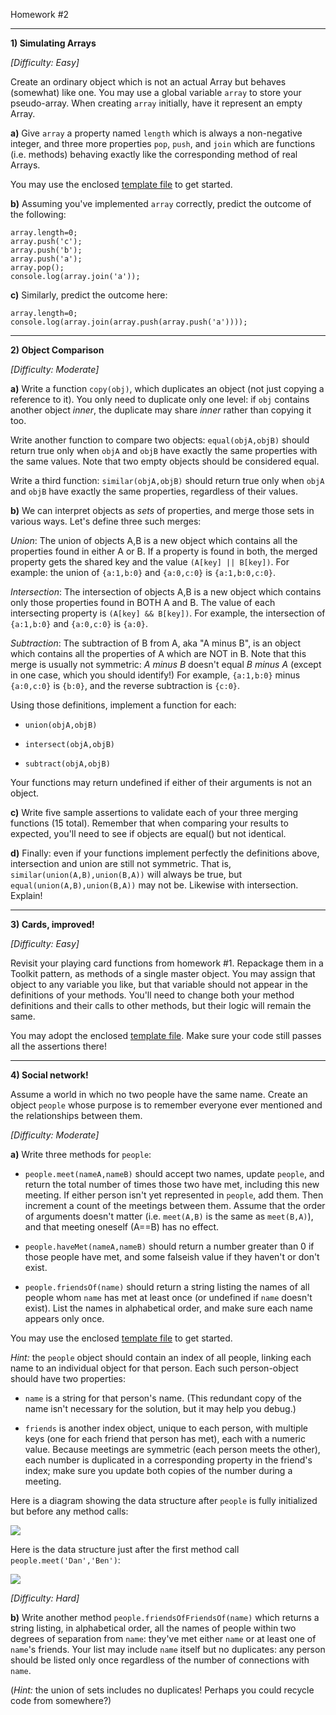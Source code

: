 Homework #2

---

**1)  Simulating Arrays**

_[Difficulty: Easy]_

Create an ordinary object which is not an actual Array but behaves
(somewhat) like one.  You may use a global variable `array` to store
your pseudo-array.
When creating `array` initially, have it represent an empty Array.

**a)**  Give `array` a property named `length` which is always a
non-negative integer, and three more properties `pop`, `push`, and
`join` which are functions (i.e. methods) behaving exactly like the
corresponding method of real Arrays.

You may use the enclosed [template file](pseudo-array-template.js) to get started.


**b)**  Assuming you've implemented `array` correctly, predict the outcome
of the following:
```
array.length=0;
array.push('c');
array.push('b');
array.push('a');
array.pop();
console.log(array.join('a'));
```

**c)**
 Similarly, predict the outcome here:
```
array.length=0;
console.log(array.join(array.push(array.push('a'))));
```

---

**2)  Object Comparison**

_[Difficulty: Moderate]_

**a)**
Write a function `copy(obj)`, which duplicates an object (not just copying a reference to it).  You only need to duplicate only one level: if `obj` contains another object _inner_, the duplicate may share _inner_ rather than copying it too.

Write another function to compare two objects:
`equal(objA,objB)` should return true only when `objA` and `objB` have exactly the same properties with the same values.  Note that two empty objects should be considered equal.

Write a third function:
`similar(objA,objB)` should return true only when `objA` and `objB` have exactly the same properties, regardless of their values.

**b)**
We can interpret objects as _sets_ of properties, and merge those sets in various ways.  Let's define three such merges:

*Union*: The union of objects A,B is a new object which contains all the properties found in either A or B.  If a property is found in both, the merged property gets the shared key and the value `(A[key] || B[key])`.
For example: the union of `{a:1,b:0}` and `{a:0,c:0}` is `{a:1,b:0,c:0}`.

*Intersection*: The intersection of objects A,B is a new object which contains only those properties found in BOTH A and B.  The value of each intersecting property is `(A[key] && B[key])`.
For example, the intersection of `{a:1,b:0}` and `{a:0,c:0}` is `{a:0}`.

*Subtraction*: The subtraction of B from A, aka "A minus B", is an object which contains all the properties of A which are NOT in B.  Note that this merge is usually not symmetric: _A minus B_ doesn't equal _B minus A_ (except in one case, which you should identify!)
For example, `{a:1,b:0}` minus `{a:0,c:0}` is `{b:0}`, and the reverse subtraction is `{c:0}`.

Using those definitions, implement a function for each:

* `union(objA,objB)`

* `intersect(objA,objB)`

* `subtract(objA,objB)`

Your functions may return undefined if either of their arguments is not an object.

**c)**
Write five sample assertions to validate each of your three merging functions (15 total).
Remember that when comparing your results to expected, you'll need to see if objects are equal() but not identical.

**d)**
Finally: even if your functions implement perfectly the definitions above, 
intersection and union are still not symmetric.  That is, `similar(union(A,B),union(B,A))` will always be true, but `equal(union(A,B),union(B,A))` may not be.  Likewise with intersection.  Explain!

---

**3)  Cards, improved!** 

_[Difficulty: Easy]_

Revisit your playing card functions from homework #1.  Repackage them in a Toolkit pattern, as methods of a single master object.  You may assign that object to any variable you like, but that variable should not appear in the definitions of your methods.  You'll need to change both your method definitions and their calls to other methods, but their logic will remain the same.

You may adopt the enclosed [template file](cards2-template.js).  Make sure your code still passes all the assertions there!

---

**4) Social network!**

Assume a world in which no two people have the same name.
Create an object `people` whose purpose is to remember everyone ever mentioned and the relationships between them.

_[Difficulty: Moderate]_

**a)**
Write three methods for `people`:

* `people.meet(nameA,nameB)` should accept two names, update `people`, and return the total number of times those two have met, including this new meeting.
If either person isn't yet represented in `people`, add them.
Then increment a count of the meetings between them.
Assume that the order of arguments doesn't matter (i.e. `meet(A,B)` is the same as `meet(B,A)`), and that meeting oneself (A==B) has no effect.

* `people.haveMet(nameA,nameB)` should return a number greater than 0 if those people have met, and some falseish value if they haven't or don't exist.

* `people.friendsOf(name)` should return a string listing the names of all people whom `name` has met at least once (or undefined if `name` doesn't exist).   List the names in alphabetical order, and make sure each name appears only once.

You may use the enclosed [template file](social-network-template.js) to get started.

_Hint:_ the `people` object should contain an index of all people, linking each name to an individual object for that person.  Each such person-object should have two properties:

* `name` is a string for that person's name.  (This redundant copy of the name isn't necessary for the solution, but it may help you debug.)

* `friends` is another index object, unique to each person, with multiple keys (one for each friend that person has met), each with a numeric value.  Because meetings are symmetric (each person meets the other), each number is duplicated in a corresponding property in the friend's index; make sure you update both copies of the number during a meeting.

Here is a diagram showing the data structure after `people` is fully initialized but before any method calls:

![](http://chadtmiller.github.io/jsn-sum14-2/social-network1.svg)

Here is the data structure just after the first method call `people.meet('Dan','Ben')`:

![](http://chadtmiller.github.io/jsn-sum14-2/social-network2.svg)

_[Difficulty: Hard]_

**b)**
Write another method `people.friendsOfFriendsOf(name)` which returns a string listing, in alphabetical order, all the names of people within two degrees of separation from `name`: they've met either `name` or at least one of `name`'s friends.
Your list may include `name` itself but no duplicates: any person should be listed only once regardless of the number of connections with `name`.

(_Hint:_ the union of sets includes no duplicates!  Perhaps you could recycle code from somewhere?)



<!--
[Reject:]
For any person, let the other person whom they've met most often become their best friend (but note that best friends may not be mutual)!  (If multiple friends tie for the most meetings, the earliest best friend remains).

Any time two people meet for the fourth time or more, each also meets the best friend of the other.  This could trigger a cascade of other meetings!
But no two people may meet more than once during a single event.

One day, a friend named 'Meetso Verioffen', who insists on being called just 'meets', shows up to a party.  Make sure this isn't awkward!
-->
